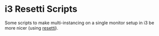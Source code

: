 # i3 Resetti Scripts

Some scripts to make multi-instancing on a single monitor setup in i3 be more nicer (using [resetti](https://github.com/tesselslate/resetti)).
